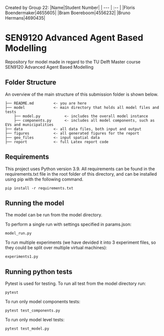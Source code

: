 Created by Group 22:
|Name|Student Number|
| --- | :-- |
|Floris Boendermaker|4655605|
|Bram Boereboom|4556232|
|Bruno Hermans|4690435|

# SEN9120 Advanced Agent Based Modelling
 Repository for model made in regard to the TU Delft Master course SEN9120 Advanced Agent Based Modelling
 
## Folder Structure 
An overview of the main structure of this submission folder is shown below. 
```
├── README.md         <- you are here    
├── model             <- main directory that holds all model files and tests
    ├── model.py           <- includes the overall model instance
    ├── components.py      <- includes all model components, such as EVs and municipalities
├── data              <- all data files, both input and output    
├── figures           <- all generated figures for the report   
├── geo_files         <- input spatial data  
├── report            <- full Latex report code
```
## Requirements
This project uses Python version 3.9. All requirements can be found in the requirements.txt file in the root folder of this directory, and can be installed using pip with the following command.

`pip install -r requirements.txt`

## Running the model
The model can be run from the model directory. 

To perform a single run with settings specified in params.json:

`model_run.py`

To run multiple experiments (we have devided it into 3 experiment files, so they could be split over multiple virtual machines):

`experiments1.py`

## Running python tests
Pytest is used for testing. To run all test from the model directory run:

`pytest`

To run only model components tests:

`pytest test_components.py`

To run only model level tests:

`pytest test_model.py`
